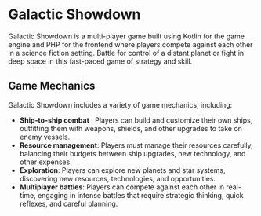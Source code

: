 # Galactic Showdown

Galactic Showdown is a multi-player game built using Kotlin for the game engine and PHP for the frontend where players compete against each other in a science fiction setting. Battle for control of a distant planet or fight in deep space in this fast-paced game of strategy and skill.

## Game Mechanics

Galactic Showdown includes a variety of game mechanics, including:
- **Ship-to-ship combat** : Players can build and customize their own ships, outfitting them with weapons, shields, and other upgrades to take on enemy vessels.
- **Resource management**: Players must manage their resources carefully, balancing their budgets between ship upgrades, new technology, and other expenses.
- **Exploration**: Players can explore new planets and star systems, discovering new resources, technologies, and opportunities.
- **Multiplayer battles**: Players can compete against each other in real-time, engaging in intense battles that require strategic thinking, quick reflexes, and careful planning.
